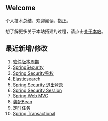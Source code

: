 ## Welcome

个人技术总结，欢迎阅读，指正。

想了解更多关于本站搭建的过程，请点击[关于本站](_docs/AboutMe.md)。

## 最近新增/修改
1. [软件版本周期](Other/SoftwareEngineering/software_release_cycle.md)
2. [SpringSecurity](Framework/Spring/SpringSecurity/spring_security.md)
3. [Spring Security鉴权](Framework/Spring/SpringSecurity/spring_security_auth.md)
4. [Elasticsearch](Database/Elasticsearch/elasticsearch.md)
5. [Spring Security 退出登录](Framework/Spring/SpringSecurity/spring_security_logout.md)
6. [Spring Security Session](Framework/Spring/SpringSecurity/spring_security_session.md)
7. [Spring Web MVC](Framework/Spring/SpringFramework/springweb_mvc.md)
8. [装配Bean](Framework/Spring/SpringFramework/assemble_bean.md)
9. [定时任务](Framework/Spring/SpringFramework/spring_scheduling.md)
10. [Spring Transactional](Framework/Spring/SpringFramework/spring_transactional.md)

